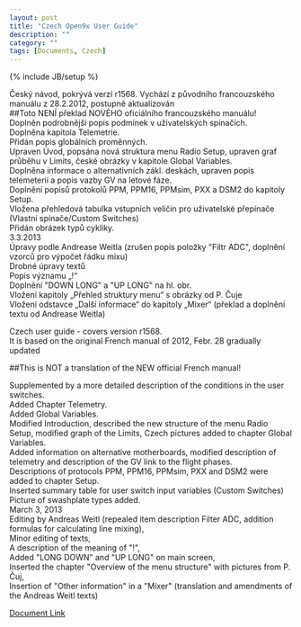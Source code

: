 ```yaml
---
layout: post
title: "Czech Open9x User Guide"
description: ""
category: ""
tags: [Documents, Czech]
---
```

{% include JB/setup %}

Český návod, pokrývá verzi r1568.
Vychází z původního francouzského manuálu z 28.2.2012, postupně aktualizován  
##Toto NENÍ překlad NOVÉHO oficiálního francouzského manuálu!  
Doplněn podrobnější popis podmínek v uživatelských spinačích.  
Doplněna kapitola Telemetrie.  
Přidán popis globálních proměnných.  
Upraven Úvod, popsána nová struktura menu Radio Setup, upraven graf průběhu v Limits, české obrázky v kapitole Global Variables.  
Doplněna informace o alternativních zákl. deskách, upraven popis telemeterií a popis vazby GV na letové fáze.  
Doplnění popisů protokolů PPM, PPM16, PPMsim, PXX a DSM2 do kapitoly Setup.  
Vložena přehledová tabulka vstupních veličin pro uživatelské přepínače (Vlastní spínače/Custom Switches)  
Přidán obrázek typů cykliky.  
3.3.2013   
Úpravy podle Andrease Weitla (zrušen popis položky "Filtr ADC", doplnění vzorců pro výpočet řádku mixu)  
Drobné úpravy textů   
Popis významu „!“  
Doplnění "DOWN LONG" a "UP LONG" na hl. obr.   
Vložení kapitoly „Přehled struktury menu“ s obrázky od P. Čuje   
Vložení odstavce „Další informace“ do kapitoly „Mixer“ (překlad a doplnění textu od Andrease Weitla)  

Czech user guide - covers version r1568.  
It is based on the original French manual of 2012, Febr. 28 gradually updated  

##This is NOT a translation of the NEW official French  manual!  

Supplemented by a more detailed description of the conditions in the user switches.  
Added Chapter Telemetry.  
Added Global Variables.  
Modified Introduction, described the new structure of the menu Radio Setup, modified graph of the Limits, Czech pictures added to chapter Global Variables.  
Added information on alternative motherboards, modified description of telemetry and description of the GV link to the flight phases.  
Descriptions of protocols PPM, PPM16, PPMsim, PXX and DSM2 were added to chapter Setup.  
Inserted summary table for user switch input variables (Custom Switches)  
Picture of swashplate types added.  
March 3, 2013  
Editing by Andreas Weitl (repealed item description Filter ADC, addition formulas for calculating line mixing),   
Minor editing of texts,   
A description of the meaning of "!",   
Added "LONG DOWN" and "UP LONG" on main  screen,   
Inserted the chapter "Overview of the menu structure" with pictures from P. Čuj,   
Insertion of "Other information" in a "Mixer" (translation and amendments of the Andreas Weitl texts)  

[Document Link](https://opentx.googlecode.com/files/OpenTX%20Manual%20CZ.pdf)
